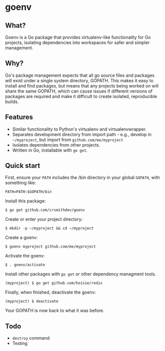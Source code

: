 # goenv

## What?

Goenv is a Go package that provides virtualenv-like functionality for Go projects, isolating dependencies into workspaces for safer and simpler management.

## Why?

Go's package management expects that all go source files and packages will exist under a single system directory, GOPATH.  This makes it easy to install and find packages, but means that any  projects being worked on will share the same GOPATH, which can cause issues if different versions of packages are required and make it difficult to create isolated, reproducible builds.

## Features

- Similar functionality to Python's virtualenv and virtualenvwrapper.
- Separates development directory from import path - e.g., develop in `~/myproject`, but import from `github.com/me/myproject`
- Isolates dependencies from other projects.
- Written in Go, installable with `go get`.

## Quick start

First, ensure your `PATH` includes the /bin directory in your global `GOPATH`, with something like:

```shell
PATH=PATH:$GOPATH/bin
```

Install this package:

```shell
$ go get github.com/crsmithdev/goenv
```

Create or enter your project directory:

```shell
$ mkdir -p ~/myproject && cd ~/myproject
```

Create a goenv:

```
$ goenv myproject github.com/me/myproject
```

Activate the goenv:

```
$ . goenv/activate
```

Install other packages with `go get` or other dependency managment tools.

```
(myproject) $ go get github.com/hoisie/redis
```

Finally, when finished, deactivate the goenv:

```
(myproject) $ deactivate
```

Your GOPATH is now back to what it was before.

## Todo

- `destroy` command
- Testing
